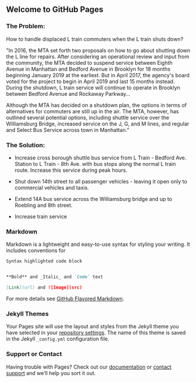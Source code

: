 ## Welcome to GitHub Pages

### The Problem: 
How to handle displaced L train commuters when the L train shuts down?

"In 2016, the MTA set forth two proposals on how to go about shutting down the L line for repairs. After considering an operational review and input from the community, the MTA decided to suspend service between Eighth Avenue in Manhattan and Bedford Avenue in Brooklyn for 18 months beginning January 2019 at the earliest. But in April 2017, the agency's board voted for the project to begin in April 2019 and last 15 months instead. During the shutdown, L train service will continue to operate in Brooklyn between Bedford Avenue and Rockaway Parkway…

Although the MTA has decided on a shutdown plan, the options in terms of alternatives for commuters are still up in the air. The MTA, however, has outlined several potential options, including shuttle service over the Williamsburg Bridge, increased service on the J, G, and M lines, and regular and Select Bus Service across town in Manhattan.”


### The Solution:
- Increase cross borough shuttle bus service from L Train - Bedford Ave. Station to L Train - 8th Ave. with bus stops along the normal L train route. Increase this service during peak hours.

- Shut down 14th street to all passenger vehicles - leaving it open only to commercial vehicles and taxis. 

- Extend 14A bus service across the Williamsburg bridge and up to Roebling and 8th street. 

- Increase train service 


### Markdown

Markdown is a lightweight and easy-to-use syntax for styling your writing. It includes conventions for

```markdown
Syntax highlighted code block


**Bold** and _Italic_ and `Code` text

[Link](url) and ![Image](src)
```

For more details see [GitHub Flavored Markdown](https://guides.github.com/features/mastering-markdown/).

### Jekyll Themes

Your Pages site will use the layout and styles from the Jekyll theme you have selected in your [repository settings](https://github.com/shellwayne01/Team-L/settings). The name of this theme is saved in the Jekyll `_config.yml` configuration file.

### Support or Contact

Having trouble with Pages? Check out our [documentation](https://help.github.com/categories/github-pages-basics/) or [contact support](https://github.com/contact) and we’ll help you sort it out.
